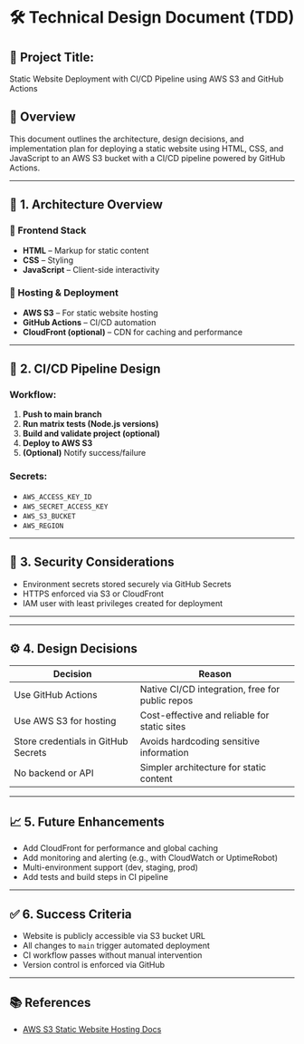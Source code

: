 # 🛠️ Technical Design Document (TDD)

## 📘 Project Title:
Static Website Deployment with CI/CD Pipeline using AWS S3 and GitHub Actions

## 🧩 Overview
This document outlines the architecture, design decisions, and implementation plan for deploying a static website using HTML, CSS, and JavaScript to an AWS S3 bucket with a CI/CD pipeline powered by GitHub Actions.

---

## 🧱 1. Architecture Overview

### 🔹 Frontend Stack
- **HTML** – Markup for static content
- **CSS** – Styling
- **JavaScript** – Client-side interactivity

### 🔹 Hosting & Deployment
- **AWS S3** – For static website hosting
- **GitHub Actions** – CI/CD automation
- **CloudFront (optional)** – CDN for caching and performance

---

## 🔄 2. CI/CD Pipeline Design

### Workflow:
1. **Push to main branch**
2. **Run matrix tests (Node.js versions)**
3. **Build and validate project (optional)**
4. **Deploy to AWS S3**
5. **(Optional)** Notify success/failure

### Secrets:
- `AWS_ACCESS_KEY_ID`
- `AWS_SECRET_ACCESS_KEY`
- `AWS_S3_BUCKET`
- `AWS_REGION`

---

## 🔐 3. Security Considerations
- Environment secrets stored securely via GitHub Secrets
- HTTPS enforced via S3 or CloudFront
- IAM user with least privileges created for deployment

---


---

## ⚙️ 4. Design Decisions

| Decision                             | Reason                                                                 |
|--------------------------------------|------------------------------------------------------------------------|
| Use GitHub Actions                   | Native CI/CD integration, free for public repos                        |
| Use AWS S3 for hosting               | Cost-effective and reliable for static sites                           |
| Store credentials in GitHub Secrets | Avoids hardcoding sensitive information                                |
| No backend or API                    | Simpler architecture for static content                                |

---

## 📈 5. Future Enhancements
- Add CloudFront for performance and global caching
- Add monitoring and alerting (e.g., with CloudWatch or UptimeRobot)
- Multi-environment support (dev, staging, prod)
- Add tests and build steps in CI pipeline

---

## ✅ 6. Success Criteria
- Website is publicly accessible via S3 bucket URL
- All changes to `main` trigger automated deployment
- CI workflow passes without manual intervention
- Version control is enforced via GitHub

---

## 📚 References
- [AWS S3 Static Website Hosting Docs](http://my-html-host-bucket.s3-website-us-east-1.amazonaws.com)




